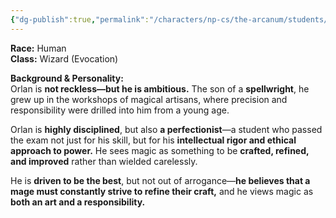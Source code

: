 ```yaml
---
{"dg-publish":true,"permalink":"/characters/np-cs/the-arcanum/students/novices/orlan-sahvos-novice/","created":"2025-02-28T20:55:02.791-08:00","updated":"2025-03-09T16:42:27.000-07:00"}
---
```



**Race:** Human  
**Class:** Wizard (Evocation) 

**Background & Personality:**  
Orlan is **not reckless—but he is ambitious.** The son of a **spellwright**, he grew up in the workshops of magical artisans, where precision and responsibility were drilled into him from a young age.

Orlan is **highly disciplined**, but also **a perfectionist**—a student who passed the exam not just for his skill, but for his **intellectual rigor and ethical approach to power.** He sees magic as something to be **crafted, refined, and improved** rather than wielded carelessly.

He is **driven to be the best**, but not out of arrogance—**he believes that a mage must constantly strive to refine their craft,** and he views magic as **both an art and a responsibility.**

